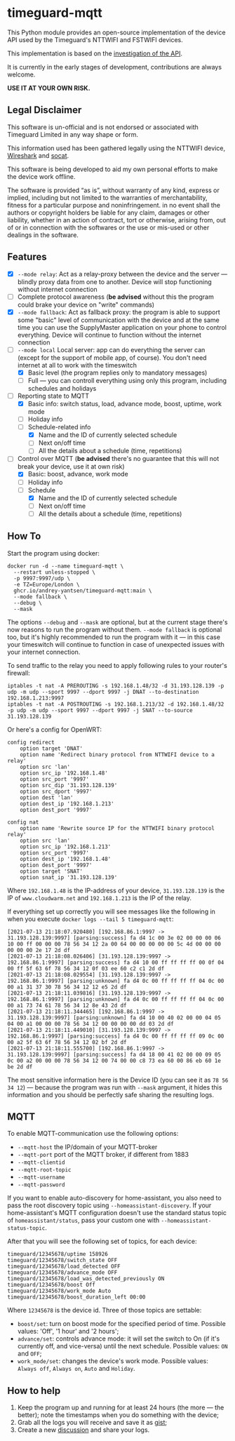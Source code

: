 # timeguard-mqtt

This Python module provides an open-source implementation of the device API used by the Timeguard's NTTWIFI and FSTWIFI
devices.

This implementation is based on the [investigation of the API](https://github.com/rjpearce/timeguard-supplymaster/issues/1).

It is currently in the early stages of development, contributions are always welcome.

**USE IT AT YOUR OWN RISK.**

## Legal Disclaimer

This software is un-official and is not endorsed or associated with Timeguard Limited in any way shape or form.

This information used has been gathered legally using the NTTWIFI device, [Wireshark](https://www.wireshark.org) and
[socat](http://www.dest-unreach.org/socat/).

This software is being developed to aid my own personal efforts to make the device work offline.

The software is provided “as is”, without warranty of any kind, express or implied, including but not limited to the
warranties of merchantability, fitness for a particular purpose and noninfringement. in no event shall the authors
or copyright holders be liable for any claim, damages or other liability, whether in an action of contract, tort or
otherwise, arising from, out of or in connection with the softwares or the use or mis-used or other dealings in the
software.

## Features

- [x] `--mode relay`: Act as a relay-proxy between the device and the server — blindly proxy data from one to another.
Device will stop functioning without internet connection
- [ ] Complete protocol awareness (**be advised** without this the program could brake your device on "write" commands)
- [x] `--mode fallback`: Act as fallback proxy: the program is able to support some "basic" level of communication
with the device and at the same time you can use the SupplyMaster application on your phone to control everything.
Device will continue to function without the internet connection
- [ ] `--mode local` Local server: app can do everything the server can (except for the support of mobile app, of
course). You don't need internet at all to work with the timeswitch
  - [x] Basic level (the program replies only to mandatory messages)
  - [ ] Full — you can controll everything using only this program, including schedules and holidays
- [ ] Reporting state to MQTT
  - [x] Basic info: switch status, load, advance mode, boost, uptime, work mode
  - [ ] Holiday info
  - [ ] Schedule-related info
	- [x] Name and the ID of currently selected schedule
	- [ ] Next on/off time
	- [ ] All the details about a schedule (time, repetitions)
- [ ] Control over MQTT (**be advised** there's no guarantee that this will not break your device, use it at own risk)
  - [x] Basic: boost, advance, work mode
  - [ ] Holiday info
  - [ ] Schedule
	- [x] Name and the ID of currently selected schedule
	- [ ] Next on/off time
	- [ ] All the details about a schedule (time, repetitions)

## How To

Start the program using docker:

```
docker run -d --name timeguard-mqtt \
  --restart unless-stopped \
  -p 9997:9997/udp \
  -e TZ=Europe/London \
  ghcr.io/andrey-yantsen/timeguard-mqtt:main \
  --mode fallback \
  --debug \
  --mask
```

The options `--debug` and `--mask` are optional, but at the current stage there's now reasons to run the program 
without them. `--mode fallback` is optional too, but it's highly recommended to run the program with it — in this case
your timeswitch will continue to function in case of unexpected issues with your internet connection.

To send traffic to the relay you need to apply following rules to your router's firewall:

```
iptables -t nat -A PREROUTING -s 192.168.1.48/32 -d 31.193.128.139 -p udp -m udp --sport 9997 --dport 9997 -j DNAT --to-destination 192.168.1.213:9997
iptables -t nat -A POSTROUTING -s 192.168.1.213/32 -d 192.168.1.48/32 -p udp -m udp --sport 9997 --dport 9997 -j SNAT --to-source 31.193.128.139
```

Or here's a config for OpenWRT:

```
config redirect
	option target 'DNAT'
	option name 'Redirect binary protocol from NTTWIFI device to a relay'
	option src 'lan'
	option src_ip '192.168.1.48'
	option src_port '9997'
	option src_dip '31.193.128.139'
	option src_dport '9997'
	option dest 'lan'
	option dest_ip '192.168.1.213'
	option dest_port '9997'

config nat
	option name 'Rewrite source IP for the NTTWIFI binary protocol relay'
	option src 'lan'
	option src_ip '192.168.1.213'
	option src_port '9997'
	option dest_ip '192.168.1.48'
	option dest_port '9997'
	option target 'SNAT'
	option snat_ip '31.193.128.139'
```

Where `192.168.1.48` is the IP-address of your device, `31.193.128.139` is the IP of `www.cloudwarm.net` and `192.168.1.213` is the IP of the relay.

If everything set up correctly you will see messages like the following in when you execute `docker logs --tail 5 timeguard-mqtt`:
```
[2021-07-13 21:18:07.920480] [192.168.86.1:9997 -> 31.193.128.139:9997] [parsing:success] fa d4 1c 00 3e 02 00 00 00 06 10 00 ff 00 00 00 78 56 34 12 2a 00 64 00 00 00 00 00 5c 4d 00 00 00 00 00 00 2e 17 2d df
[2021-07-13 21:18:08.026406] [31.193.128.139:9997 -> 192.168.86.1:9997] [parsing:success] fa d4 10 00 ff ff ff ff 00 0f 04 00 ff 5f 63 6f 78 56 34 12 0f 03 ee 60 c2 c1 2d df
[2021-07-13 21:18:08.029554] [31.193.128.139:9997 -> 192.168.86.1:9997] [parsing:unknown] fa d4 0c 00 ff ff ff ff 04 0c 00 00 a1 31 37 30 78 56 34 12 12 e5 2d df
[2021-07-13 21:18:11.039816] [31.193.128.139:9997 -> 192.168.86.1:9997] [parsing:unknown] fa d4 0c 00 ff ff ff ff 04 0c 00 00 a1 73 74 61 78 56 34 12 8e 43 2d df
[2021-07-13 21:18:11.344465] [192.168.86.1:9997 -> 31.193.128.139:9997] [parsing:unknown] fa d4 10 00 40 02 00 00 04 05 04 00 a1 00 00 00 78 56 34 12 00 00 00 00 dd 03 2d df
[2021-07-13 21:18:11.449010] [31.193.128.139:9997 -> 192.168.86.1:9997] [parsing:success] fa d4 0c 00 ff ff ff ff 09 0c 00 00 a2 5f 63 6f 78 56 34 12 02 bf 2d df
[2021-07-13 21:18:11.555700] [192.168.86.1:9997 -> 31.193.128.139:9997] [parsing:success] fa d4 18 00 41 02 00 00 09 05 0c 00 a2 00 00 00 78 56 34 12 00 74 00 00 c8 73 ea 60 00 86 eb 60 1e be 2d df
```

The most sensitive information here is the Device ID (you can see it as `78 56 34 12`) — because the program was run
with `--mask` argument, it hides this information and you should be perfectly safe sharing the resulting logs.

## MQTT

To enable MQTT-communication use the following options:
* `--mqtt-host` the IP/domain of your MQTT-broker
* `--mqtt-port` port of the MQTT broker, if different from 1883
* `--mqtt-clientid`
* `--mqtt-root-topic`
* `--mqtt-username`
* `--mqtt-password`

If you want to enable auto-discovery for home-assistant, you also need to pass the root discovery topic using 
`--homeassistant-discovery`. If your home-assistant's MQTT configuration doesn't use the standard status topic of `homeassistant/status`, pass your custom one with `--homeassistant-status-topic`.

After that you will see the following set of topics, for each device:

```
timeguard/12345678/uptime 158926
timeguard/12345678/switch_state OFF
timeguard/12345678/load_detected OFF
timeguard/12345678/advance_mode OFF
timeguard/12345678/load_was_detected_previously ON
timeguard/12345678/boost Off
timeguard/12345678/work_mode Auto
timeguard/12345678/boost_duration_left 00:00
```

Where `12345678` is the device id. Three of those topics are settable:

* `boost/set`: turn on boost mode for the specified period of time. Possible values: 'Off', '1 hour' and '2 hours';
* `advance/set`: controls advance mode: it will set the switch to On (if it's currently off, and vice-versa) until the
next schedule. Possible values: `ON` and `OFF`;
* `work_mode/set`: changes the device's work mode. Possible values: `Always off`, `Always on`, `Auto` and `Holiday`.

## How to help

1. Keep the program up and running for at least 24 hours (the more — the better); note the timestamps when you do
something with the device;
2. Grab all the logs you will receive and save it as [gist](https://gist.github.com);
3. Create a new [discussion](https://github.com/andrey-yantsen/timeguard-mqtt/discussions) and share your logs.
